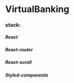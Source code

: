 # VirtualBanking  
### stack:  
##### React 
##### React-router  
##### React-scroll  
##### Styled-components  
